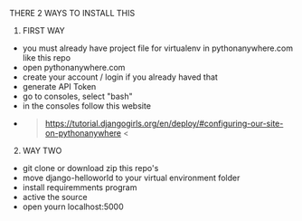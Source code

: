 THERE 2 WAYS TO INSTALL THIS

1. FIRST WAY
- you must already have project file for virtualenv in pythonanywhere.com like this repo
- open pythonanywhere.com
- create your account / login if you already haved that
- generate API Token
- go to consoles, select "bash"
- in the consoles follow this website 
- > https://tutorial.djangogirls.org/en/deploy/#configuring-our-site-on-pythonanywhere <


2. WAY TWO
- git clone or download zip this repo's
- move django-helloworld to your virtual environment folder
- install requiremments program
- active the source 
- open yourn localhost:5000
